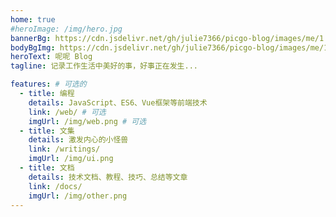 ```yaml
---
home: true
#heroImage: /img/hero.jpg
bannerBg: https://cdn.jsdelivr.net/gh/julie7366/picgo-blog/images/me/1.jpg
bodyBgImg: https://cdn.jsdelivr.net/gh/julie7366/picgo-blog/images/me/1.jpg
heroText: 呢呢 Blog
tagline: 记录工作生活中美好的事，好事正在发生...

features: # 可选的
  - title: 编程
    details: JavaScript、ES6、Vue框架等前端技术
    link: /web/ # 可选
    imgUrl: /img/web.png # 可选
  - title: 文集
    details: 激发内心的小怪兽
    link: /writings/
    imgUrl: /img/ui.png
  - title: 文档
    details: 技术文档、教程、技巧、总结等文章
    link: /docs/
    imgUrl: /img/other.png
---
```

